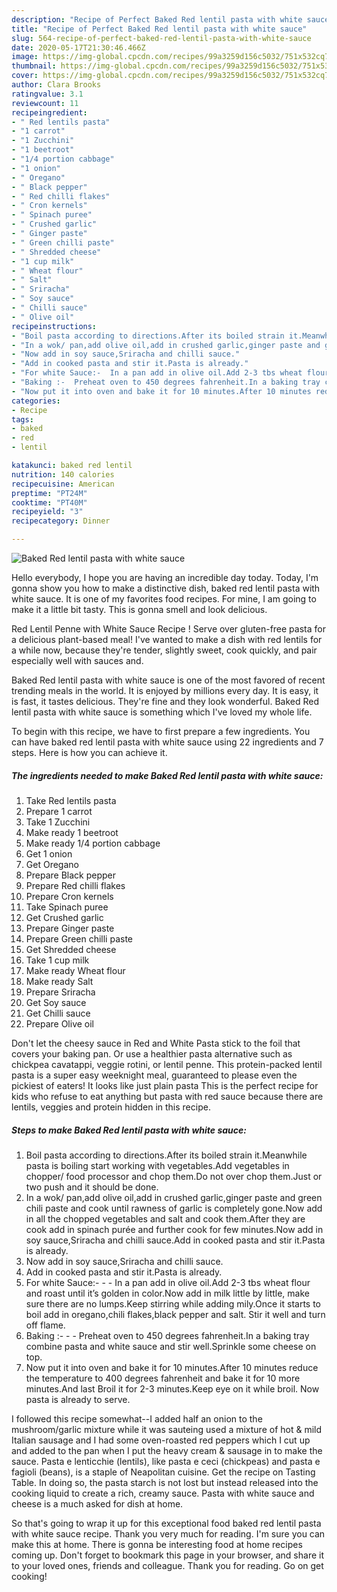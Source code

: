 ```yaml
---
description: "Recipe of Perfect Baked Red lentil pasta with white sauce"
title: "Recipe of Perfect Baked Red lentil pasta with white sauce"
slug: 564-recipe-of-perfect-baked-red-lentil-pasta-with-white-sauce
date: 2020-05-17T21:30:46.466Z
image: https://img-global.cpcdn.com/recipes/99a3259d156c5032/751x532cq70/baked-red-lentil-pasta-with-white-sauce-recipe-main-photo.jpg
thumbnail: https://img-global.cpcdn.com/recipes/99a3259d156c5032/751x532cq70/baked-red-lentil-pasta-with-white-sauce-recipe-main-photo.jpg
cover: https://img-global.cpcdn.com/recipes/99a3259d156c5032/751x532cq70/baked-red-lentil-pasta-with-white-sauce-recipe-main-photo.jpg
author: Clara Brooks
ratingvalue: 3.1
reviewcount: 11
recipeingredient:
- " Red lentils pasta"
- "1 carrot"
- "1 Zucchini"
- "1 beetroot"
- "1/4 portion cabbage"
- "1 onion"
- " Oregano"
- " Black pepper"
- " Red chilli flakes"
- " Cron kernels"
- " Spinach puree"
- " Crushed garlic"
- " Ginger paste"
- " Green chilli paste"
- " Shredded cheese"
- "1 cup milk"
- " Wheat flour"
- " Salt"
- " Sriracha"
- " Soy sauce"
- " Chilli sauce"
- " Olive oil"
recipeinstructions:
- "Boil pasta according to directions.After its boiled strain it.Meanwhile pasta is boiling start working with vegetables.Add vegetables in chopper/ food processor and chop them.Do not over chop them.Just or two push and it should be done."
- "In a wok/ pan,add olive oil,add in crushed garlic,ginger paste and green chili paste and cook until rawness of garlic is completely gone.Now add in all the chopped vegetables and salt and cook them.After they are cook add in spinach purée and further cook for few minutes.Now add in soy sauce,Sriracha and chilli sauce.Add in cooked pasta and stir it.Pasta is already."
- "Now add in soy sauce,Sriracha and chilli sauce."
- "Add in cooked pasta and stir it.Pasta is already."
- "For white Sauce:-  In a pan add in olive oil.Add 2-3 tbs wheat flour and roast until it’s golden in color.Now add in milk little by little, make sure there are no lumps.Keep stirring while adding mily.Once it starts to boil add in oregano,chili flakes,black pepper and salt. Stir it well and turn off flame."
- "Baking :-  Preheat oven to 450 degrees fahrenheit.In a baking tray combine pasta and white sauce and stir well.Sprinkle some cheese on top."
- "Now put it into oven and bake it for 10 minutes.After 10 minutes reduce the temperature to 400 degrees fahrenheit and bake it for 10 more minutes.And last Broil it for 2-3 minutes.Keep eye on it while broil. Now pasta is already to serve."
categories:
- Recipe
tags:
- baked
- red
- lentil

katakunci: baked red lentil 
nutrition: 140 calories
recipecuisine: American
preptime: "PT24M"
cooktime: "PT40M"
recipeyield: "3"
recipecategory: Dinner

---
```



![Baked Red lentil pasta with white sauce](https://img-global.cpcdn.com/recipes/99a3259d156c5032/751x532cq70/baked-red-lentil-pasta-with-white-sauce-recipe-main-photo.jpg)

Hello everybody, I hope you are having an incredible day today. Today, I'm gonna show you how to make a distinctive dish, baked red lentil pasta with white sauce. It is one of my favorites food recipes. For mine, I am going to make it a little bit tasty. This is gonna smell and look delicious.

Red Lentil Penne with White Sauce Recipe ! Serve over gluten-free pasta for a delicious plant-based meal! I&#39;ve wanted to make a dish with red lentils for a while now, because they&#39;re tender, slightly sweet, cook quickly, and pair especially well with sauces and.

Baked Red lentil pasta with white sauce is one of the most favored of recent trending meals in the world. It is enjoyed by millions every day. It is easy, it is fast, it tastes delicious. They're fine and they look wonderful. Baked Red lentil pasta with white sauce is something which I've loved my whole life.


To begin with this recipe, we have to first prepare a few ingredients. You can have baked red lentil pasta with white sauce using 22 ingredients and 7 steps. Here is how you can achieve it.

<!--inarticleads1-->

##### The ingredients needed to make Baked Red lentil pasta with white sauce:

1. Take  Red lentils pasta
1. Prepare 1 carrot
1. Take 1 Zucchini
1. Make ready 1 beetroot
1. Make ready 1/4 portion cabbage
1. Get 1 onion
1. Get  Oregano
1. Prepare  Black pepper
1. Prepare  Red chilli flakes
1. Prepare  Cron kernels
1. Take  Spinach puree
1. Get  Crushed garlic
1. Prepare  Ginger paste
1. Prepare  Green chilli paste
1. Get  Shredded cheese
1. Take 1 cup milk
1. Make ready  Wheat flour
1. Make ready  Salt
1. Prepare  Sriracha
1. Get  Soy sauce
1. Get  Chilli sauce
1. Prepare  Olive oil


Don&#39;t let the cheesy sauce in Red and White Pasta stick to the foil that covers your baking pan. Or use a healthier pasta alternative such as chickpea cavatappi, veggie rotini, or lentil penne. This protein-packed lentil pasta is a super easy weeknight meal, guaranteed to please even the pickiest of eaters! It looks like just plain pasta This is the perfect recipe for kids who refuse to eat anything but pasta with red sauce because there are lentils, veggies and protein hidden in this recipe. 

<!--inarticleads2-->

##### Steps to make Baked Red lentil pasta with white sauce:

1. Boil pasta according to directions.After its boiled strain it.Meanwhile pasta is boiling start working with vegetables.Add vegetables in chopper/ food processor and chop them.Do not over chop them.Just or two push and it should be done.
1. In a wok/ pan,add olive oil,add in crushed garlic,ginger paste and green chili paste and cook until rawness of garlic is completely gone.Now add in all the chopped vegetables and salt and cook them.After they are cook add in spinach purée and further cook for few minutes.Now add in soy sauce,Sriracha and chilli sauce.Add in cooked pasta and stir it.Pasta is already.
1. Now add in soy sauce,Sriracha and chilli sauce.
1. Add in cooked pasta and stir it.Pasta is already.
1. For white Sauce:- -  - In a pan add in olive oil.Add 2-3 tbs wheat flour and roast until it’s golden in color.Now add in milk little by little, make sure there are no lumps.Keep stirring while adding mily.Once it starts to boil add in oregano,chili flakes,black pepper and salt. Stir it well and turn off flame.
1. Baking :- -  - Preheat oven to 450 degrees fahrenheit.In a baking tray combine pasta and white sauce and stir well.Sprinkle some cheese on top.
1. Now put it into oven and bake it for 10 minutes.After 10 minutes reduce the temperature to 400 degrees fahrenheit and bake it for 10 more minutes.And last Broil it for 2-3 minutes.Keep eye on it while broil. Now pasta is already to serve.


I followed this recipe somewhat--I added half an onion to the mushroom/garlic mixture while it was sauteing used a mixture of hot &amp; mild Italian sausage and I had some oven-roasted red peppers which I cut up and added to the pan when I put the heavy cream &amp; sausage in to make the sauce. Pasta e lenticchie (lentils), like pasta e ceci (chickpeas) and pasta e fagioli (beans), is a staple of Neapolitan cuisine. Get the recipe on Tasting Table. In doing so, the pasta starch is not lost but instead released into the cooking liquid to create a rich, creamy sauce. Pasta with white sauce and cheese is a much asked for dish at home. 

So that's going to wrap it up for this exceptional food baked red lentil pasta with white sauce recipe. Thank you very much for reading. I'm sure you can make this at home. There is gonna be interesting food at home recipes coming up. Don't forget to bookmark this page in your browser, and share it to your loved ones, friends and colleague. Thank you for reading. Go on get cooking!
